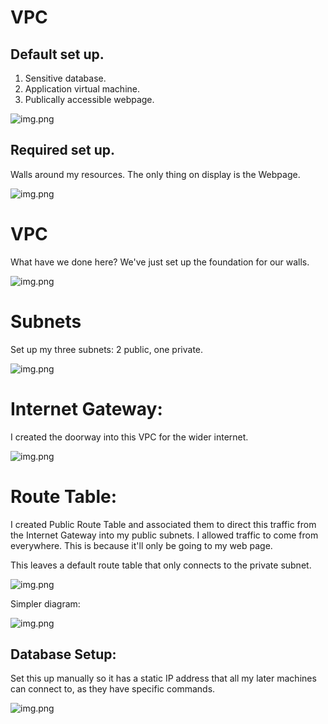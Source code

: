 # VPC

## Default set up.

1. Sensitive database.
2. Application virtual machine.
3. Publically accessible webpage.

![img.png](other_images/diag_1.png)

## Required set up.

Walls around my resources. The only thing on display is the Webpage.

![img.png](other_images/diag_2.png)

# VPC

What have we done here? We've just set up the foundation for our walls.

![img.png](other_images/image-2.png)

# Subnets

Set up my three subnets: 2 public, one private.

![img.png](other_images/image-3.png)

# Internet Gateway:

I created the doorway into this VPC for the wider internet.

![img.png](other_images/image-4.png)

# Route Table:

I created Public Route Table and associated them to direct this traffic from the Internet Gateway into my public subnets. I allowed traffic to come from everywhere. This is because it'll only be going to my web page.

This leaves a default route table that only connects to the private subnet.

![img.png](other_images/image-5.png)

Simpler diagram:

![img.png](images/user_map.png)

## Database Setup:

Set this up manually so it has a static IP address that all my later machines can connect to, as they have specific commands.

![img.png](other_images/db_setup.png)